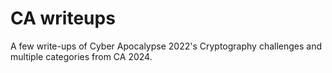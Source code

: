 # CA writeups
A few write-ups of Cyber Apocalypse 2022's Cryptography challenges and multiple categories from CA 2024.
